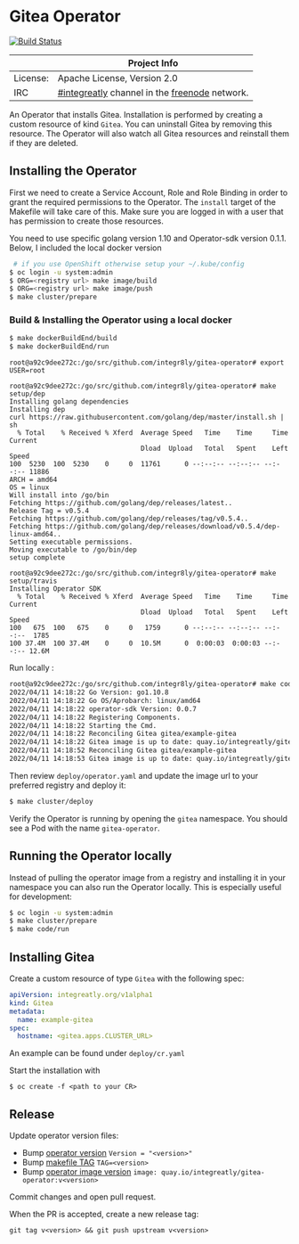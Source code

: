# Gitea Operator

[![Build Status](https://travis-ci.org/integr8ly/gitea-operator.svg?branch=master)](https://travis-ci.org/integr8ly/gitea-operator)

|                 | Project Info  |
| --------------- | ------------- |
| License:        | Apache License, Version 2.0                      |
| IRC             | [#integreatly](https://webchat.freenode.net/?channels=integreatly) channel in the [freenode](http://freenode.net/) network. |

An Operator that installs Gitea. Installation is performed by creating a custom resource of kind `Gitea`. You can uninstall Gitea by removing this resource.
The Operator will also watch all Gitea resources and reinstall them if they are deleted.

## Installing the Operator 

First we need to create a Service Account, Role and Role Binding in order to grant the required permissions to the Operator. The `install` target of the Makefile will take care of this. Make sure you are logged in with a user that has permission to create those resources.

You need to use specific golang version 1.10 and Operator-sdk version 0.1.1. Below, I included the local docker version

```sh
 # if you use OpenShift otherwise setup your ~/.kube/config
$ oc login -u system:admin
$ ORG=<registry url> make image/build
$ ORG=<registry url> make image/push
$ make cluster/prepare
```

### Build & Installing the Operator using a local docker

```sh
$ make dockerBuildEnd/build
$ make dockerBuildEnd/run
```

```
root@a92c9dee272c:/go/src/github.com/integr8ly/gitea-operator# export USER=root

root@a92c9dee272c:/go/src/github.com/integr8ly/gitea-operator# make setup/dep
Installing golang dependencies
Installing dep
curl https://raw.githubusercontent.com/golang/dep/master/install.sh | sh
  % Total    % Received % Xferd  Average Speed   Time    Time     Time  Current
                                 Dload  Upload   Total   Spent    Left  Speed
100  5230  100  5230    0     0  11761      0 --:--:-- --:--:-- --:--:-- 11886
ARCH = amd64
OS = linux
Will install into /go/bin
Fetching https://github.com/golang/dep/releases/latest..
Release Tag = v0.5.4
Fetching https://github.com/golang/dep/releases/tag/v0.5.4..
Fetching https://github.com/golang/dep/releases/download/v0.5.4/dep-linux-amd64..
Setting executable permissions.
Moving executable to /go/bin/dep
setup complete
```

```
root@a92c9dee272c:/go/src/github.com/integr8ly/gitea-operator# make setup/travis
Installing Operator SDK
  % Total    % Received % Xferd  Average Speed   Time    Time     Time  Current
                                 Dload  Upload   Total   Spent    Left  Speed
100   675  100   675    0     0   1759      0 --:--:-- --:--:-- --:--:--  1785
100 37.4M  100 37.4M    0     0  10.5M      0  0:00:03  0:00:03 --:--:-- 12.6M
```

Run locally : 

```sh
root@a92c9dee272c:/go/src/github.com/integr8ly/gitea-operator# make code/run
2022/04/11 14:18:22 Go Version: go1.10.8
2022/04/11 14:18:22 Go OS/Aprobarch: linux/amd64
2022/04/11 14:18:22 operator-sdk Version: 0.0.7
2022/04/11 14:18:22 Registering Components.
2022/04/11 14:18:22 Starting the Cmd.
2022/04/11 14:18:22 Reconciling Gitea gitea/example-gitea
2022/04/11 14:18:22 Gitea image is up to date: quay.io/integreatly/gitea:1.10.3
2022/04/11 14:18:52 Reconciling Gitea gitea/example-gitea
2022/04/11 14:18:53 Gitea image is up to date: quay.io/integreatly/gitea:1.10.3
```




Then review `deploy/operator.yaml` and update the image url to your preferred registry and deploy it:

```sh
$ make cluster/deploy
```

Verify the Operator is running by opening the `gitea` namespace. You should see a Pod with the name `gitea-operator`.

## Running the Operator locally

Instead of pulling the operator image from a registry and installing it in your namespace you can also run the Operator locally. This is especially useful for development:

```sh
$ oc login -u system:admin
$ make cluster/prepare
$ make code/run
```

## Installing Gitea

Create a custom resource of type `Gitea` with the following spec:

```yaml
apiVersion: integreatly.org/v1alpha1
kind: Gitea
metadata:
  name: example-gitea
spec:
  hostname: <gitea.apps.CLUSTER_URL>
```

An example can be found under `deploy/cr.yaml`

Start the installation with

```
$ oc create -f <path to your CR>
```

## Release

Update operator version files:

* Bump [operator version](version/version.go) 
```Version = "<version>"```
* Bump [makefile TAG](Makefile)
```TAG=<version>```
* Bump [operator image version](deploy/operator.yaml)
```image: quay.io/integreatly/gitea-operator:v<version>```

Commit changes and open pull request.

When the PR is accepted, create a new release tag:

```git tag v<version> && git push upstream v<version>```
